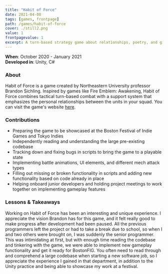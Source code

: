 ```yaml
---
title: "Habit of Force"
date: 2021-04-08
tags: [games, frontpage]
path: /games/habit-of-force
cover: ./still2.png
value: 1
frontpagevalue: 1
excerpt: A turn-based strategy game about relationships, poetry, and giant mecha fights.
---
```

**When**: October 2020 - January 2021 <br>
**Developed in**: Unity, C#
### About
Habit of Force is a game created by Northeastern University professor Brandon Sichling.
Inspired by games like Fire Emblem: Awakening, Habit of Force combines tactical turn-based combat with a support system that emphasizes the personal relationships between the units in your squad. You can visit the game's website [here](https://www.habitofforcegame.com/).

### Contributions
* Preparing the game to be showcased at the Boston Festival of Indie Games and Tokyo Indies
* Independently reading and understanding the large pre-existing codebase
* Tracking down and fixing bugs in scripts to bring the game to a playable state
* Implementing battle animations, UI elements, and different mech attack types
* Filling out missing or broken functionality in scripts and adding new functionality based on code already in place
* Helping onboard junior developers and holding project meetings to work together on implementing gameplay features

### Lessons & Takeaways

Working on Habit of Force has been an interesting and unique experience. I appreciate the vision Brandon has for this game, and it felt really good to make progress after development had been paused. All the previous programmers left the project or had to take a break due to school, so when I and two others were brought on, I was suddenly the senior programmer. This was intimidating at first, but with enough time reading the codebase and tinkering with the game, we were able to implement new gameplay functionality and get it ready for BostonFIG. You often need to read through and comprehend a large codebase when starting a new software job, so I appreciate the experience I gained in that department, in addition to the Unity practice and being able to showcase my work at a festival.
